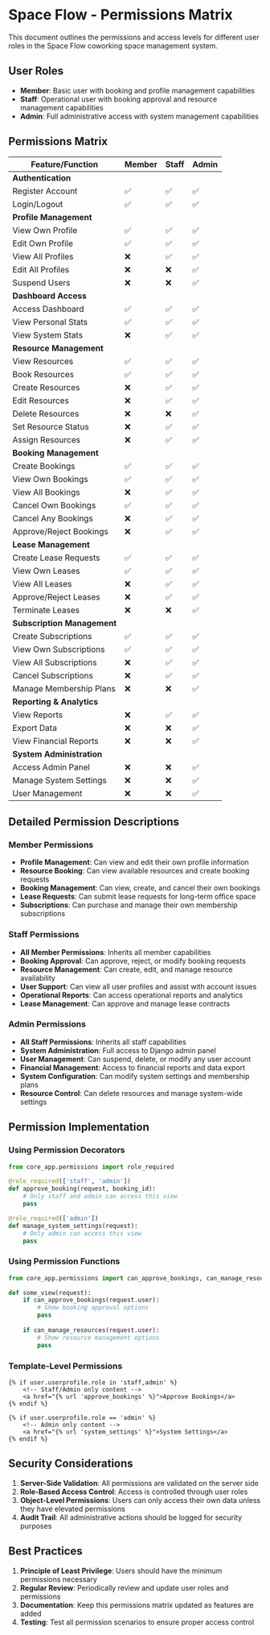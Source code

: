 # Space Flow - Permissions Matrix

This document outlines the permissions and access levels for different user roles in the Space Flow coworking space management system.

## User Roles

- **Member**: Basic user with booking and profile management capabilities
- **Staff**: Operational user with booking approval and resource management capabilities
- **Admin**: Full administrative access with system management capabilities

## Permissions Matrix

| Feature/Function | Member | Staff | Admin |
|------------------|--------|-------|-------|
| **Authentication** | | | |
| Register Account | ✅ | ✅ | ✅ |
| Login/Logout | ✅ | ✅ | ✅ |
| **Profile Management** | | | |
| View Own Profile | ✅ | ✅ | ✅ |
| Edit Own Profile | ✅ | ✅ | ✅ |
| View All Profiles | ❌ | ✅ | ✅ |
| Edit All Profiles | ❌ | ❌ | ✅ |
| Suspend Users | ❌ | ❌ | ✅ |
| **Dashboard Access** | | | |
| Access Dashboard | ✅ | ✅ | ✅ |
| View Personal Stats | ✅ | ✅ | ✅ |
| View System Stats | ❌ | ✅ | ✅ |
| **Resource Management** | | | |
| View Resources | ✅ | ✅ | ✅ |
| Book Resources | ✅ | ✅ | ✅ |
| Create Resources | ❌ | ✅ | ✅ |
| Edit Resources | ❌ | ✅ | ✅ |
| Delete Resources | ❌ | ❌ | ✅ |
| Set Resource Status | ❌ | ✅ | ✅ |
| Assign Resources | ❌ | ✅ | ✅ |
| **Booking Management** | | | |
| Create Bookings | ✅ | ✅ | ✅ |
| View Own Bookings | ✅ | ✅ | ✅ |
| View All Bookings | ❌ | ✅ | ✅ |
| Cancel Own Bookings | ✅ | ✅ | ✅ |
| Cancel Any Bookings | ❌ | ✅ | ✅ |
| Approve/Reject Bookings | ❌ | ✅ | ✅ |
| **Lease Management** | | | |
| Create Lease Requests | ✅ | ✅ | ✅ |
| View Own Leases | ✅ | ✅ | ✅ |
| View All Leases | ❌ | ✅ | ✅ |
| Approve/Reject Leases | ❌ | ✅ | ✅ |
| Terminate Leases | ❌ | ❌ | ✅ |
| **Subscription Management** | | | |
| Create Subscriptions | ✅ | ✅ | ✅ |
| View Own Subscriptions | ✅ | ✅ | ✅ |
| View All Subscriptions | ❌ | ✅ | ✅ |
| Cancel Subscriptions | ❌ | ✅ | ✅ |
| Manage Membership Plans | ❌ | ❌ | ✅ |
| **Reporting & Analytics** | | | |
| View Reports | ❌ | ✅ | ✅ |
| Export Data | ❌ | ❌ | ✅ |
| View Financial Reports | ❌ | ❌ | ✅ |
| **System Administration** | | | |
| Access Admin Panel | ❌ | ❌ | ✅ |
| Manage System Settings | ❌ | ❌ | ✅ |
| User Management | ❌ | ❌ | ✅ |

## Detailed Permission Descriptions

### Member Permissions
- **Profile Management**: Can view and edit their own profile information
- **Resource Booking**: Can view available resources and create booking requests
- **Booking Management**: Can view, create, and cancel their own bookings
- **Lease Requests**: Can submit lease requests for long-term office space
- **Subscriptions**: Can purchase and manage their own membership subscriptions

### Staff Permissions
- **All Member Permissions**: Inherits all member capabilities
- **Booking Approval**: Can approve, reject, or modify booking requests
- **Resource Management**: Can create, edit, and manage resource availability
- **User Support**: Can view all user profiles and assist with account issues
- **Operational Reports**: Can access operational reports and analytics
- **Lease Management**: Can approve and manage lease contracts

### Admin Permissions
- **All Staff Permissions**: Inherits all staff capabilities
- **System Administration**: Full access to Django admin panel
- **User Management**: Can suspend, delete, or modify any user account
- **Financial Management**: Access to financial reports and data export
- **System Configuration**: Can modify system settings and membership plans
- **Resource Control**: Can delete resources and manage system-wide settings

## Permission Implementation

### Using Permission Decorators

```python
from core_app.permissions import role_required

@role_required(['staff', 'admin'])
def approve_booking(request, booking_id):
    # Only staff and admin can access this view
    pass

@role_required(['admin'])
def manage_system_settings(request):
    # Only admin can access this view
    pass
```

### Using Permission Functions

```python
from core_app.permissions import can_approve_bookings, can_manage_resources

def some_view(request):
    if can_approve_bookings(request.user):
        # Show booking approval options
        pass
    
    if can_manage_resources(request.user):
        # Show resource management options
        pass
```

### Template-Level Permissions

```django
{% if user.userprofile.role in 'staff,admin' %}
    <!-- Staff/Admin only content -->
    <a href="{% url 'approve_bookings' %}">Approve Bookings</a>
{% endif %}

{% if user.userprofile.role == 'admin' %}
    <!-- Admin only content -->
    <a href="{% url 'system_settings' %}">System Settings</a>
{% endif %}
```

## Security Considerations

1. **Server-Side Validation**: All permissions are validated on the server side
2. **Role-Based Access Control**: Access is controlled through user roles
3. **Object-Level Permissions**: Users can only access their own data unless they have elevated permissions
4. **Audit Trail**: All administrative actions should be logged for security purposes

## Best Practices

1. **Principle of Least Privilege**: Users should have the minimum permissions necessary
2. **Regular Review**: Periodically review and update user roles and permissions
3. **Documentation**: Keep this permissions matrix updated as features are added
4. **Testing**: Test all permission scenarios to ensure proper access control 